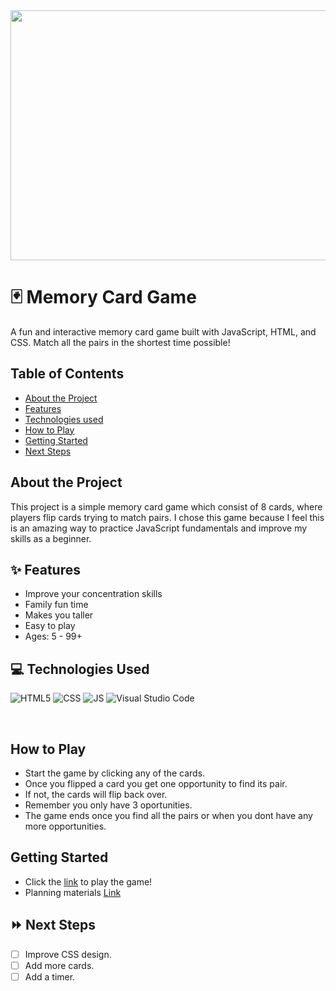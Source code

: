 <div id="header" align="center">

  <img src="https://i.imgur.com/YYNOBHQ.jpeg" width="800" height="400">

</div>

# 🃏 Memory Card Game

A fun and interactive memory card game built with JavaScript, HTML, and CSS. Match all the pairs in the shortest time possible!

## Table of Contents

- [About the Project](#about-the-ptoject)
- [Features](#features)
- [Technologies used](#Technologies-used)
- [How to Play](#How-to-play)
- [Getting Started](#Getting-started)
- [Next Steps](#Next-steps)

## About the Project

This project is a simple memory card game which consist of 8 cards, where players flip cards trying to match pairs. I chose this game because I feel this is an amazing way to practice JavaScript fundamentals and improve my skills as a beginner.

## ✨ Features

- Improve your concentration skills
- Family fun time
- Makes you taller
- Easy to play
- Ages: 5 - 99+

## :computer: Technologies Used
<img alt="HTML5" src="https://img.shields.io/badge/Code-HTML5-informational?style=flat&logo=HTML5&color=E34F26"> <img alt="CSS" src="https://img.shields.io/badge/Code-CSS3-blue?style=flat&logo=css3&logoColor=blue"> <img alt="JS" src="https://img.shields.io/badge/Code-JavaScript-informational?style=flat&logo=JavaScript&color=F7DF1E"> <img alt="Visual Studio Code" src="https://img.shields.io/badge/VSCode-informational?style=flat&logo=VisualStudioCode&color=blue">

<br>

## How to Play

- Start the game by clicking any of the cards.
- Once you flipped a card you get one opportunity to find its pair.
- If not, the cards will flip back over.
- Remember you only have 3 oportunities.
- The game ends once you find all the pairs or when you dont have any more opportunities.

## Getting Started

- Click the [link](http://127.0.0.1:5500/index.html) to play the game!
- Planning materials [Link](https://github.com/ehrosales5/my-project.git)

## ⏩ Next Steps

- [ ] Improve CSS design.
- [ ] Add more cards.
- [ ] Add a timer.
